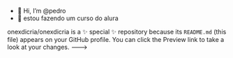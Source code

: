 - 👋 Hi, I’m @pedro
- 👀 estou fazendo um curso do alura

onexdicria/onexdicria is a ✨ special ✨ repository because its `README.md` (this file) appears on your GitHub profile.
You can click the Preview link to take a look at your changes.
--->
